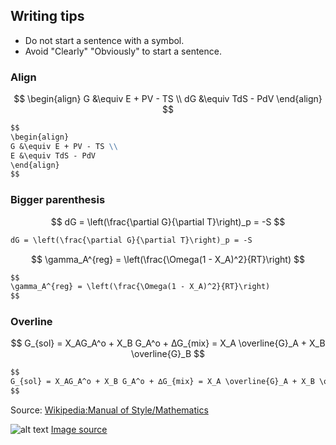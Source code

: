 ## Writing tips
- Do not start a sentence with a symbol.
- Avoid "Clearly" "Obviously" to start a sentence.


### Align

$$
\begin{align}
G &\equiv E + PV - TS \\
dG &\equiv TdS - PdV 
\end{align}
$$

```md
$$
\begin{align}
G &\equiv E + PV - TS \\
E &\equiv TdS - PdV 
\end{align}
$$
```

### Bigger parenthesis
$$
dG = \left(\frac{\partial G}{\partial T}\right)_p = -S
$$


```md
dG = \left(\frac{\partial G}{\partial T}\right)_p = -S
```

$$
\gamma_A^{reg} = \left(\frac{\Omega(1 - X_A)^2}{RT}\right)
$$

```md
$$
\gamma_A^{reg} = \left(\frac{\Omega(1 - X_A)^2}{RT}\right)
$$
```



### Overline

$$
G_{sol} = X_AG_A^o + X_B G_A^o + ∆G_{mix} = X_A \overline{G}_A + X_B \overline{G}_B
$$

```md
$$
G_{sol} = X_AG_A^o + X_B G_A^o + ∆G_{mix} = X_A \overline{G}_A + X_B \overline{G}_B
$$
```

Source:
[Wikipedia:Manual of Style/Mathematics](https://en.wikipedia.org/wiki/Wikipedia:Manual_of_Style/Mathematics#Writing_style_in_mathematics)

![alt text](https://i.stack.imgur.com/l4p15.png)
[Image source](https://tex.stackexchange.com/questions/7542/for-formal-articles-should-a-displayed-equation-be-followed-by-a-punctuation-to)


